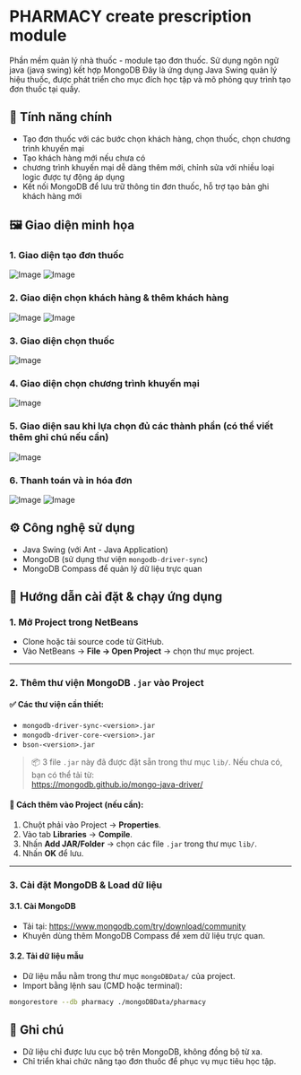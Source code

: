 # PHARMACY create prescription module 
Phần mềm quản lý nhà thuốc - module tạo đơn thuốc. Sử dụng ngôn ngữ java (java swing) kết hợp MongoDB
Đây là ứng dụng Java Swing quản lý hiệu thuốc, được phát triển cho mục đích học tập và mô phỏng quy trình tạo đơn thuốc tại quầy.

## 💊 Tính năng chính

- Tạo đơn thuốc với các bước chọn khách hàng, chọn thuốc, chọn chương trình khuyến mại
- Tạo khách hàng mới nếu chưa có
- chương trình khuyến mại dễ dàng thêm mới, chỉnh sửa với nhiều loại logic được tự động áp dụng
- Kết nối MongoDB để lưu trữ thông tin đơn thuốc, hỗ trợ tạo bản ghi khách hàng mới

## 🖼️ Giao diện minh họa

### 1. Giao diện tạo đơn thuốc
![Image](https://github.com/user-attachments/assets/fdd7ffc4-d02f-427a-a0a2-069c2efc7034)
![Image](https://github.com/user-attachments/assets/4b44d55b-9115-4bab-a47d-b83e8c6f61ab)

### 2. Giao diện chọn khách hàng & thêm khách hàng
![Image](https://github.com/user-attachments/assets/be8b66c4-c896-4ba1-b072-b53a2da6ae76)
![Image](https://github.com/user-attachments/assets/bfc57743-6d2a-49b6-a97e-c896176228fc)

### 3. Giao diện chọn thuốc
![Image](https://github.com/user-attachments/assets/b604a9ae-b632-4ba0-b858-a0d26b591c7f)

### 4. Giao diện chọn chương trình khuyến mại
![Image](https://github.com/user-attachments/assets/fb5c23e8-321e-40e3-b37c-b822c5dd54f1)

### 5. Giao diện sau khi lựa chọn đủ các thành phần (có thể viết thêm ghi chú nếu cần)
![Image](https://github.com/user-attachments/assets/f6c72aa0-97d7-4b3b-ae1f-9895323e6848)

### 6. Thanh toán và in hóa đơn
![Image](https://github.com/user-attachments/assets/89be274c-4f5e-4f5f-9c77-24be8f582813)
![Image](https://github.com/user-attachments/assets/f52062f9-7cad-49ed-b8c6-68c376b8df86)

## ⚙️ Công nghệ sử dụng

- Java Swing (với Ant - Java Application)
- MongoDB (sử dụng thư viện `mongodb-driver-sync`)
- MongoDB Compass để quản lý dữ liệu trực quan

## 🚀 Hướng dẫn cài đặt & chạy ứng dụng

### 1. Mở Project trong NetBeans

- Clone hoặc tải source code từ GitHub.
- Vào NetBeans → **File → Open Project** → chọn thư mục project.

---

### 2. Thêm thư viện MongoDB `.jar` vào Project

#### ✅ Các thư viện cần thiết:

- `mongodb-driver-sync-<version>.jar`
- `mongodb-driver-core-<version>.jar`
- `bson-<version>.jar`

> 📦 3 file `.jar` này đã được đặt sẵn trong thư mục `lib/`. Nếu chưa có, bạn có thể tải từ:  
> https://mongodb.github.io/mongo-java-driver/

#### 🔧 Cách thêm vào Project (nếu cần):

1. Chuột phải vào Project → **Properties**.
2. Vào tab **Libraries** → **Compile**.
3. Nhấn **Add JAR/Folder** → chọn các file `.jar` trong thư mục `lib/`.
4. Nhấn **OK** để lưu.

---

### 3. Cài đặt MongoDB & Load dữ liệu

#### 3.1. Cài MongoDB

- Tải tại: https://www.mongodb.com/try/download/community
- Khuyên dùng thêm MongoDB Compass để xem dữ liệu trực quan.

#### 3.2. Tải dữ liệu mẫu

- Dữ liệu mẫu nằm trong thư mục `mongoDBData/` của project.
- Import bằng lệnh sau (CMD hoặc terminal):

```bash
mongorestore --db pharmacy ./mongoDBData/pharmacy
```

## 📌 Ghi chú

- Dữ liệu chỉ được lưu cục bộ trên MongoDB, không đồng bộ từ xa.
- Chỉ triển khai chức năng tạo đơn thuốc để phục vụ mục tiêu học tập.
